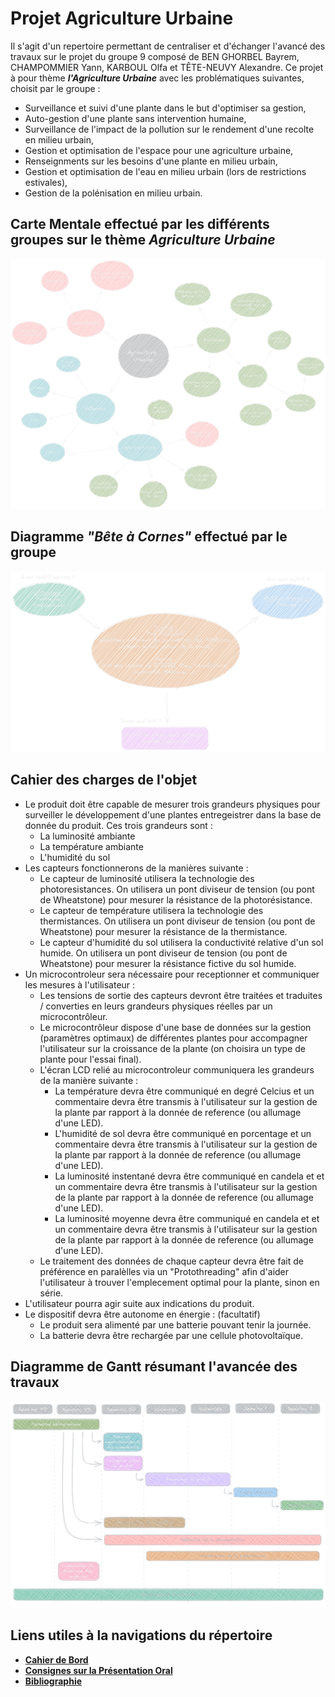 # Projet Agriculture Urbaine

Il s'agit d'un repertoire permettant de centraliser et d'échanger l'avancé des travaux sur le projet du groupe 9 composé de BEN GHORBEL Bayrem, CHAMPOMMIER Yann, KARBOUL Olfa et TÊTE-NEUVY Alexandre.
Ce projet à pour thème ***l'Agriculture Urbaine*** avec les problématiques suivantes, choisit par le groupe :

- Surveillance et suivi d'une plante dans le but d'optimiser sa gestion,
- Auto-gestion d'une plante sans intervention humaine,
- Surveillance de l'impact de la pollution sur le rendement d'une recolte en milieu urbain,
- Gestion et optimisation de l'espace pour une agriculture urbaine,
- Renseignments sur les besoins d'une plante en milieu urbain,
- Gestion et optimisation de l'eau en milieu urbain (lors de restrictions estivales),
- Gestion de la polénisation en milieu urbain.

## Carte Mentale effectué par les différents groupes sur le thème ***Agriculture Urbaine***

![Carte Mentale](CarteMentaleSombre.png)

## Diagramme *"Bête à Cornes"* effectué par le groupe

![Diagramme Bête à Cornes](DiagrammeBeteCorneSombre.png)

## Cahier des charges de l'objet

- Le produit doit être capable de mesurer trois grandeurs physiques pour surveiller le développement d'une plantes entregeistrer dans la base de donnée du produit. Ces trois grandeurs sont :
	- La luminosité ambiante
	- La température ambiante
	- L'humidité du sol 
- Les capteurs fonctionnerons de la manières suivante : 
	- Le capteur de luminosité utilisera la technologie des photoresistances. On utilisera un pont diviseur de tension (ou pont de Wheatstone) pour mesurer la résistance de la photorésistance.
	- Le capteur de température utilisera la technologie des thermistances. On utilisera un pont diviseur de tension (ou pont de Wheatstone) pour mesurer la résistance de la thermistance.
	- Le capteur d'humidité du sol utilisera la conductivité relative d'un sol humide. On utilisera un pont diviseur de tension (ou pont de Wheatstone) pour mesurer la résistance fictive du sol humide.
- Un microcontroleur sera nécessaire pour receptionner et communiquer les mesures à l'utilisateur :
	- Les tensions de sortie des capteurs devront être traitées et traduites / converties en leurs grandeurs physiques réelles par un microcontrôleur.
	- Le microcontrôleur dispose d'une base de données sur la gestion (paramètres optimaux) de différentes plantes pour accompagner l'utilisateur sur la croissance de la plante (on choisira un type de plante pour l'essai final).
	- L'écran LCD relié au microcontroleur communiquera les grandeurs de la manière suivante :
		- La température devra être communiqué en degré Celcius et un commentaire devra être transmis à l'utilisateur sur la gestion de la plante par rapport à la donnée de reference (ou allumage d'une LED).
		- L'humidité de sol devra être communiqué en porcentage et un commentaire devra être transmis à l'utilisateur sur la gestion de la plante par rapport à la donnée de reference (ou allumage d'une LED).
		- La luminosité instentané devra être communiqué en candela et et un commentaire devra être transmis à l'utilisateur sur la gestion de la plante par rapport à la donnée de reference (ou allumage d'une LED).
		- La luminosité moyenne devra être communiqué en candela et et un commentaire devra être transmis à l'utilisateur sur la gestion de la plante par rapport à la donnée de reference (ou allumage d'une LED).
	- Le traitement des données de chaque capteur devra être fait de préférence en paralèlles via un "Protothreading" afin d'aider l'utilisateur à trouver l'emplecement optimal pour la plante, sinon en série.
- L'utilisateur pourra agir suite aux indications du produit.
- Le dispositif devra être autonome en énergie : (facultatif)
	- Le produit sera alimenté par une batterie pouvant tenir la journée.
	- La batterie devra être rechargée par une cellule photovoltaïque.

## Diagramme de Gantt résumant l'avancée des travaux

![Diagramma de Gantt](DiagrammeGanttSombre.png)

## Liens utiles à la navigations du répertoire

- **[Cahier de Bord](https://github.com/TeteNeuvyAlexandre/Projet-Agriculture-Urbaine/blob/main/Cahier-de-Bord/CahierDeBord.md)**
- **[Consignes sur la Présentation Oral](https://github.com/TeteNeuvyAlexandre/Projet-Agriculture-Urbaine/blob/main/Presentation-Oral/ConsignesPresentationOral.md)**
- **[Bibliographie](https://github.com/TeteNeuvyAlexandre/Projet-Agriculture-Urbaine/blob/main/Bibliographie/Bibliographie.md)**
